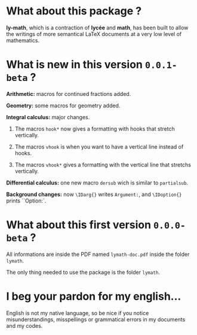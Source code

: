 What about this package  ?
==========================

**ly-math**, which is a contraction of **lycée** and **math**, has been built to allow the writings of more semantical LaTeX documents at a very low level of mathematics.



What is new in this version `0.0.1-beta` ?
============================================


**Arithmetic:** macros for continued fractions added.


**Geometry:** some macros for geometry added.


**Integral calculus:** major changes.

  1) The macros ``hook*`` now gives a formatting with hooks that stretch vertically.

  2) The macros ``vhook`` is when you want to have a vertical line instead of hooks.

  3) The macros ``vhook*`` gives a formatting with the vertical line that stretchs vertically.


**Differential calculus:** one new macro ``dersub`` wich is similar to ``partialsub``.


**Background changes:** now ``\IDarg{}`` writes ``Argument:``, and ``\IDoption{}`` prints ``Option:`.


What about this first version `0.0.0-beta` ?
============================================

All informations are inside the PDF named `lymath-doc.pdf` inside the folder `lymath`.

The only thing needed to use the package is the folder `lymath`.


I beg your pardon for my english...
===================================

English is not my native language, so be nice if you notice misunderstandings, misspellings or grammatical errors in my documents and my codes.